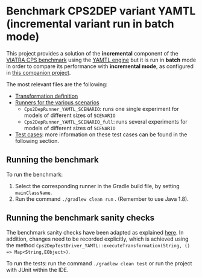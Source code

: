 # Benchmark CPS2DEP variant YAMTL (incremental variant run in batch mode)

This project provides a solution of the **incremental** component of the [VIATRA CPS benchmark](https://github.com/viatra/viatra-cps-benchmark) using the [YAMTL engine](https://yamtl.github.io) but it is run in **batch** mode in order to compare its performance with **incremental mode**, as configured in [this companion project](./m2m.incr.cps2dep.yamtl/).

The most relevant files are the following:

* [Transformation definition](./src/main/java/cps2dep/yamtl/Cps2DepYAMTL.xtend)
* [Runners for the various scenarios](./src/main/java/experiments/yamtl)
    * `Cps2DepRunner_YAMTL_SCENARIO`: runs one single experiment for models of different sizes of `SCENARIO`
    * `Cps2DepRunner_YAMTL_SCENARIO_full`: runs several experiments for models of different sizes of `SCENARIO`
* [Test cases](./src/test/java): more information on these test cases can be found in the following section.


## Running the benchmark

To run the benchmark:
1. Select the corresponding runner in the Gradle build file, by setting `mainClassName`.
2. Run the command `./gradlew clean run` . (Remember to use Java 1.8).

## Running the benchmark sanity checks

The benchmark sanity checks have been adapted as explained [here](https://github.com/yamtl/viatra-cps-batch-benchmark/tree/master/m2m.batch.cps2dep.yamtl#benchmark-sanity-checks). In addition, changes need to be recorded explicitly, which is achieved using the method `Cps2DepTestDriver_YAMTL::executeTransformation(String, () => Map<String,EObject>)`. 

To run the tests: run the command `./gradlew clean test` or run the project with JUnit within the IDE.
